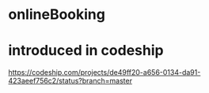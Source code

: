 # onlineBooking

# introduced in codeship
https://codeship.com/projects/de49ff20-a656-0134-da91-423aeef756c2/status?branch=master
